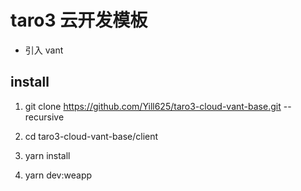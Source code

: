 # taro3 云开发模板

- 引入 vant

## install

1. git clone https://github.com/Yill625/taro3-cloud-vant-base.git --recursive

2. cd taro3-cloud-vant-base/client

3. yarn install

4. yarn dev:weapp
